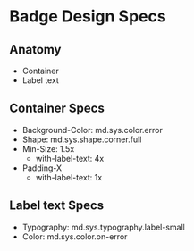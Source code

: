 # Badge Design Specs

## Anatomy

- Container
- Label text

## Container Specs

- Background-Color: md.sys.color.error
- Shape: md.sys.shape.corner.full
- Min-Size: 1.5x
  - with-label-text: 4x
- Padding-X
  - with-label-text: 1x

## Label text Specs

- Typography: md.sys.typography.label-small
- Color: md.sys.color.on-error
